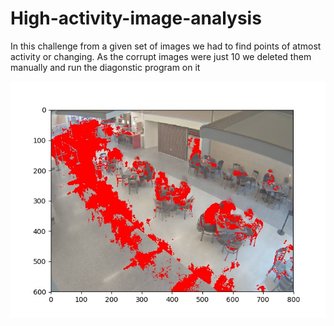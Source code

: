 # High-activity-image-analysis

In this challenge from a given set of images we had to find points of atmost activity or changing.
As the corrupt images were just 10 we deleted them manually and run the diagonstic program on it

![alt text](https://github.com/harshnagarkar/High-activity-image-analysis/blob/master/Threshhold-40.jpg)
